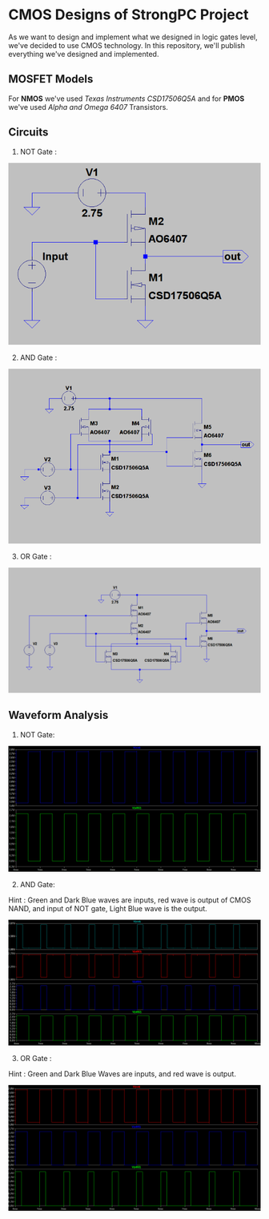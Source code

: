 # CMOS Designs of StrongPC Project

As we want to design and implement what we designed in logic gates level, we've decided to use CMOS technology. 
In this repository, we'll publish everything we've designed and implemented. 

## MOSFET Models
For **NMOS** we've used *Texas Instruments CSD17506Q5A* and for **PMOS** we've used *Alpha and Omega 6407* Transistors. 

## Circuits
1) NOT Gate :

![NOT gate](circuits/not.png)

2) AND Gate :

![AND gate](circuits/and.png)

3) OR Gate :

![OR Gate](circuits/or.png)

## Waveform Analysis 
1) NOT Gate:

![NOT gate](waveforms/not.png)

2) AND Gate:

Hint : Green and Dark Blue waves are inputs, red wave is output of CMOS NAND, and input of NOT gate, Light Blue wave is the output.

![AND Gate](waveforms/and.png)

3) OR Gate :

Hint : Green and Dark Blue Waves are inputs, and red wave is output. 

![OR Gate](waveforms/or.png)

